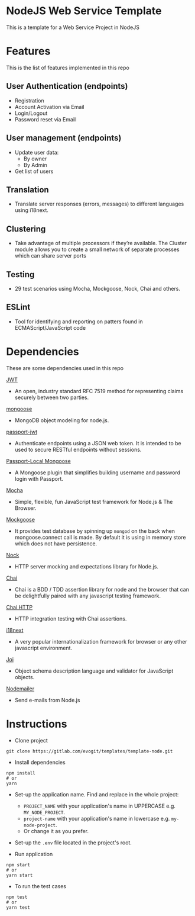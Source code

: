 # NodeJS Web Service Template

This is a template for a Web Service Project in NodeJS

# Features

This is the list of features implemented in this repo

## User Authentication (endpoints)

- Registration
- Account Activation via Email
- Login/Logout
- Password reset via Email

## User management (endpoints)

- Update user data:
  - By owner
  - By Admin
- Get list of users

## Translation

- Translate server responses (errors, messages) to different languages using i18next.

## Clustering

- Take advantage of multiple processors if they’re available. The Cluster module allows you to create a small network of separate processes which can share server ports

## Testing

- 29 test scenarios using Mocha, Mockgoose, Nock, Chai and others.

## ESLint

- Tool for identifying and reporting on patters found in ECMAScript/JavaScript code

# Dependencies

These are some dependencies used in this repo

[JWT](https://github.com/auth0/node-jsonwebtoken)
- An open, industry standard RFC 7519 method for representing claims securely between two parties.

[mongoose](https://mongoosejs.com/docs/guide.html)
- MongoDB object modeling for node.js.

[passport-jwt](https://github.com/themikenicholson/passport-jwt)
- Authenticate endpoints using a JSON web token. It is intended to be used to secure RESTful endpoints without sessions.

[Passport-Local Mongoose](https://github.com/saintedlama/passport-local-mongoose)
- A Mongoose plugin that simplifies building username and password login with Passport.

[Mocha](https://mochajs.org/)
- Simple, flexible, fun JavaScript test framework for Node.js & The Browser.

[Mockgoose](https://github.com/Mockgoose/Mockgoose)
- It provides test database by spinning up `mongod` on the back when mongoose.connect call is made. By default it is using in memory store which does not have persistence.

[Nock](https://github.com/nock/nock)
- HTTP server mocking and expectations library for Node.js.

[Chai](https://github.com/chaijs/chai)
- Chai is a BDD / TDD assertion library for node and the browser that can be delightfully paired with any javascript testing framework.

[Chai HTTP](https://github.com/chaijs/chai-http)
- HTTP integration testing with Chai assertions.

[i18next](https://github.com/i18next/i18next)
- A very popular internationalization framework for browser or any other javascript environment.

[Joi](https://github.com/hapijs/joi)
- Object schema description language and validator for JavaScript objects.

[Nodemailer](https://github.com/nodemailer/nodemailer)
- Send e-mails from Node.js

# Instructions

- Clone project

```
git clone https://gitlab.com/evogit/templates/template-node.git
```

- Install dependencies

```
npm install
# or
yarn
```

- Set-up the application name. Find and replace in the whole project:

  - `PROJECT_NAME` with your application's name in UPPERCASE e.g. `MY_NODE_PROJECT`.
  - `project-name` with your application's name in lowercase e.g. `my-node-project`.
  - Or change it as you prefer.

- Set-up the `.env` file located in the project's root.

- Run application

```
npm start
# or
yarn start
```

- To run the test cases

```
npm test
# or
yarn test
```
